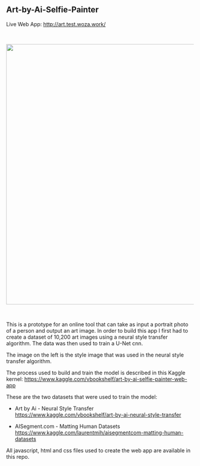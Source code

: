 ## Art-by-Ai-Selfie-Painter

Live Web App: http://art.test.woza.work/


<br>

<img src="http://art.test.woza.work/assets/selfiepainter.png" width="700"></img>

<br>




This is a prototype for an online tool that can take as input a portrait photo of a person and output an art image. In order to build this app I first had to create a dataset of 10,200 art images using a neural style transfer algorithm. The data was then used to train a U-Net cnn.

The image on the left is the style image that was used in the neural style transfer algorithm.

The process used to build and train the model is described in this Kaggle kernel:
https://www.kaggle.com/vbookshelf/art-by-ai-selfie-painter-web-app

These are the two datasets that were used to train the model:

- Art by Ai - Neural Style Transfer<br>
https://www.kaggle.com/vbookshelf/art-by-ai-neural-style-transfer

- AISegment.com - Matting Human Datasets<br>
https://www.kaggle.com/laurentmih/aisegmentcom-matting-human-datasets


All javascript, html and css files used to create the web app are available in this repo.

